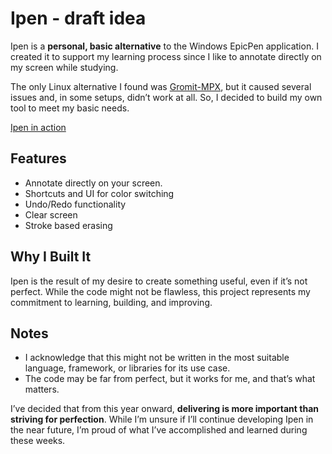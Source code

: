 # Ipen - draft idea

Ipen is a **personal, basic alternative** to the Windows EpicPen application.
I created it to support my learning process since I like to annotate directly on my screen while studying. 

The only Linux alternative I found was [Gromit-MPX](https://github.com/bk138/gromit-mpx), but it caused several issues and, in some setups, didn’t work at all.
So, I decided to build my own tool to meet my basic needs.

[Ipen in action](https://github.com/user-attachments/assets/6cca6e1f-88a3-48c2-9bb4-3e19585c3f3a)

## Features
- Annotate directly on your screen.
- Shortcuts and UI for color switching
- Undo/Redo functionality
- Clear screen
- Stroke based erasing

## Why I Built It
Ipen is the result of my desire to create something useful, even if it’s not perfect. While the code might not be flawless, this project represents my commitment to learning, building, and improving.

## Notes
- I acknowledge that this might not be written in the most suitable language, framework, or libraries for its use case.
- The code may be far from perfect, but it works for me, and that’s what matters.

I’ve decided that from this year onward, **delivering is more important than striving for perfection**.
While I’m unsure if I’ll continue developing Ipen in the near future, I’m proud of what I’ve accomplished and learned during these weeks.

